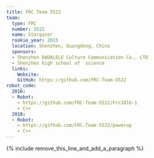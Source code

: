 ```yaml
---
title: FRC Team 5522
team:
  type: FRC
  number: 5522
  name: Stargazer
  rookie_year: 2015
  location: Shenzhen, Guangdong, China
  sponsors:
  - Shenzhen DADALELE Culture Communication Co., LTD
  - Shenzhen high school of  science
  links:
    Website: 
    GitHub: https://github.com/FRC-Team-5522
robot_code:
  2016:
  - Robot:
    - https://github.com/FRC-Team-5522/Frc2016-1
    - C++
  2018:
  - Robot:
    - https://github.com/FRC-Team-5522/powerup
    - C++
---
```


{% include remove_this_line_and_add_a_paragraph %}